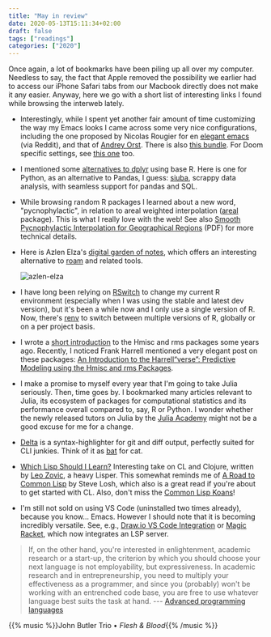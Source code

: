 ```yaml
---
title: "May in review"
date: 2020-05-13T15:11:34+02:00
draft: false
tags: ["readings"]
categories: ["2020"]
---
```


Once again, a lot of bookmarks have been piling up all over my computer. Needless to say, the fact that Apple removed the possibility we earlier had to access our iPhone Safari tabs from our Macbook directly does not make it any easier. Anyway, here we go with a short list of interesting links I found while browsing the interweb lately.

- Interestingly, while I spent yet another fair amount of time customizing the way my Emacs looks I came across some very nice configurations, including the one proposed by Nicolas Rougier for en [elegant emacs](https://github.com/rougier/elegant-emacs) (via Reddit), and that of [Andrey Orst](https://github.com/andreyorst/dotfiles/tree/master/.config/emacs). There is also [this bundle](https://emacs.nasy.moe). For Doom specific settings, see [this one](https://github.com/tecosaur/emacs-config/blob/master/config.org) too.

- I mentioned some [alternatives to dplyr](/micro/2020-04-24-12-23-04/) using base R. Here is one for Python, as an alternative to Pandas, I guess: [siuba](https://github.com/machow/siuba/blob/master/README.md), scrappy data analysis, with seamless support for pandas and SQL.

- While browsing random R packages I learned about a new word, "pycnophylactic", in relation to areal weighted interpolation ([areal](https://slu-opengis.github.io/areal/) package). This is what I really love with the web! See also [Smooth Pycnophylactic Interpolation for Geographical Regions](http://www.geog.ucsb.edu/~kclarke/Geography232/Pycno.pdf) (PDF) for more technical details.

- Here is Azlen Elza's [digital garden of notes](https://notes.azlen.me/g3tibyfv/), which offers an interesting alternative to [roam](https://roamresearch.com) and related tools.

  ![azlen-elza](/img/2020-05-13-15-47-45.png)

- I have long been relying on [RSwitch](http://r.research.att.com) to change my current R environment (especially when I was using the stable and latest dev version), but it's been a while now and I only use a single version of R. Now, there's [renv](https://github.com/jcrodriguez1989/renv-installer) to switch between multiple versions of R, globally or on a per project basis.

- I wrote a [short introduction](/post/hmisc-and-rms/) to the Hmisc and rms packages some years ago. Recently, I noticed Frank Harrell mentioned a very elegant post on these packages: [An Introduction to the Harrell“verse”: Predictive Modeling using the Hmisc and rms Packages](https://www.nicholas-ollberding.com/post/an-introduction-to-the-harrell-verse-predictive-modeling-using-the-hmisc-and-rms-packages/).

- I make a promise to myself every year that I'm going to take Julia seriously. Then, time goes by. I bookmarked many articles relevant to Julia, its ecosystem of packages for computational statistics and its performance overall compared to, say, R or Python. I wonder whether the newly released tutors on Julia by the [Julia Academy](https://juliaacademy.com) might not be a good excuse for me for a change.

- [Delta](https://github.com/dandavison/delta/blob/master/README.md) is a syntax-highlighter for git and diff output, perfectly suited for CLI junkies. Think of it as [bat](https://github.com/sharkdp/bat) for cat.

- [Which Lisp Should I Learn?](http://langnostic.inaimathi.ca/posts/recommendations#why) Interesting take on CL and Clojure, written by [Leo Zovic](https://github.com/Inaimathi), a heavy Lisper. This somewhat reminds me of [A Road to Common Lisp](https://stevelosh.com/blog/2018/08/a-road-to-common-lisp/) by Steve Losh, which also is a great read if you're about to get started with CL. Also, don't miss the [Common Lisp Koans](https://github.com/google/lisp-koans/)!

- I'm still not sold on using VS Code (uninstalled two times already), because you know... Emacs. However I should note that it is becoming incredibly versatile. See, e.g., [Draw.io VS Code Integration](https://github.com/hediet/vscode-drawio) or [Magic Racket](https://github.com/Eugleo/magic-racket), which now integrates an LSP server.

> If, on the other hand, you're interested in enlightenment, academic research or a start-up, the criterion by which you should choose your next language is not employability, but expressiveness. In academic research and in entrepreneurship, you need to multiply your effectiveness as a programmer, and since you (probably) won't be working with an entrenched code base, you are free to use whatever language best suits the task at hand. --- [Advanced programming languages](http://matt.might.net/articles/best-programming-languages/)

{{% music %}}John Butler Trio • _Flesh & Blood_{{% /music %}}
